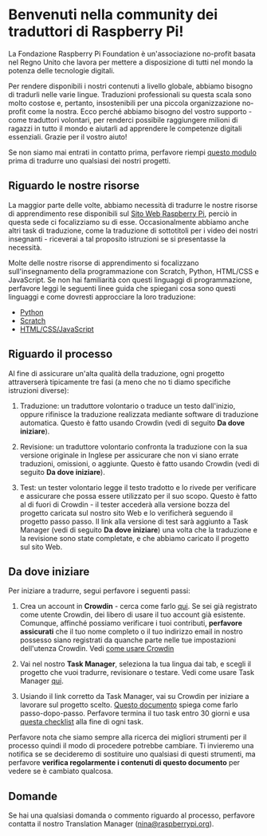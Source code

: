 # Benvenuti nella community dei traduttori di Raspberry Pi! 

La Fondazione Raspberry Pi Foundation è un'associazione no-profit basata nel Regno Unito che lavora per mettere a disposizione di tutti nel mondo la potenza delle tecnologie digitali. 

Per rendere disponibili i nostri contenuti a livello globale, abbiamo bisogno di tradurli nelle varie lingue. Traduzioni professionali su questa scala sono molto costose e, pertanto, insostenibili per una piccola organizzazione no-profit come la nostra. Ecco perché abbiamo bisogno del vostro supporto - come traduttori volontari, per renderci possibile raggiungere milioni di ragazzi in tutto il mondo e aiutarli ad apprendere le competenze digitali essenziali. Grazie per il vostro aiuto!

Se non siamo mai entrati in contatto prima, perfavore riempi [questo modulo](https://docs.google.com/a/raspberrypi.org/forms/d/e/1FAIpQLSdoxUvmGwbpx3zcCxXwJEqaBoAQHsTu-v5R4uOTSxv9-OzUEw/viewform) prima di tradurre uno qualsiasi dei nostri progetti. 

## Riguardo le nostre risorse

La maggior parte delle volte, abbiamo necessità di tradurre le nostre risorse di apprendimento rese disponibili sul [Sito Web Raspberry Pi](https://projects.raspberrypi.org/en/), perciò in questa sede ci focalizziamo su di esse. Occasionalmente abbiamo anche altri task di traduzione, come la traduzione di sottotitoli per i video dei nostri insegnanti - riceverai a tal proposito istruzioni se si presentasse la necessità. 

Molte delle nostre risorse di apprendimento si focalizzano sull'insegnamento della programmazione con Scratch, Python, HTML/CSS e JavaScript. Se non hai familiarità con questi linguaggi di programmazione, perfavore leggi le seguenti linee guida che spiegani cosa sono questi linguaggi e come dovresti approcciare la loro traduzione:

-	[Python](https://github.com/ninaszymor/Raspberry-Pi-Translation-Guide/blob/master/Technologies/Translating%20Python.md)
- [Scratch](https://github.com/ninaszymor/Raspberry-Pi-Translation-Guide/blob/master/Technologies/Translating%20Scratch.md)
- [HTML/CSS/JavaScript](https://github.com/ninaszymor/Raspberry-Pi-Translation-Guide/blob/master/Technologies/Translating%20HTML.md)

## Riguardo il processo

Al fine di assicurare un'alta qualità della traduzione, ogni progetto attraverserà tipicamente tre fasi (a meno che no ti diamo specifiche istruzioni diverse):

1. Traduzione: un traduttore volontario o traduce un testo dall'inizio, oppure rifinisce la traduzione realizzata mediante software di traduzione automatica. Questo è fatto usando Crowdin (vedi di seguito **Da dove iniziare**).

2. Revisione: un traduttore volontario confronta la traduzione con la sua versione originale in Inglese per assicurare che non vi siano errate traduzioni, omissioni, o aggiunte. Questo è fatto usando Crowdin (vedi di seguito **Da dove iniziare**).

3. Test: un tester volontario legge il testo tradotto e lo rivede per verificare e assicurare che possa essere utilizzato per il suo scopo. Questo è fatto al di fuori di Crowdin - il tester accederà alla versione bozza del progetto caricata sul nostro sito Web e lo verificherà seguendo il progetto passo passo. Il link alla versione di test sarà aggiunto a Task Manager (vedi di seguito **Da dove iniziare**) una volta che la traduzione e la revisione sono state completate, e che abbiamo caricato il progetto sul sito Web.

## Da dove iniziare

Per iniziare a tradurre, segui perfavore i seguenti passi:

1. Crea un account in **Crowdin** - cerca come farlo [qui](https://github.com/ninaszymor/Raspberry-Pi-Translation-Guide/blob/master/Tools/Crowdin%20account.md). Se sei già registrato come utente Crowdin, dei libero di usare il tuo account già esistente. Comunque, affinché possiamo verificare i tuoi contributi, **perfavore assicurati** che il tuo nome completo o il tuo indirizzo email in nostro possesso siano registrati da quanche parte nelle tue impostazioni dell'utenza Crowdin. Vedi [come usare Crowdin](https://github.com/ninaszymor/Raspberry-Pi-Translation-Guide/blob/master/Tools/Crowdin.md)

2. Vai nel nostro **Task Manager**, seleziona la tua lingua dai tab, e scegli il progetto che vuoi tradurre, revisionare o testare. Vedi come usare Task Manager [qui](https://github.com/ninaszymor/Raspberry-Pi-Translation-Guide/blob/master/Tools/Task%20Manager.md).

3. Usiando il link corretto da Task Manager, vai su Crowdin per iniziare a lavorare sul progetto scelto. [Questo documento](https://github.com/ninaszymor/Raspberry-Pi-Translation-Guide/blob/master/Tools/Files%20in%20Crowdin.md) spiega come farlo passo-dopo-passo. Perfavore termina il tuo task entro 30 giorni e usa [questa checklist](Tools/images/Checklist.pdf) alla fine di ogni task. 

Perfavore nota che siamo sempre alla ricerca dei migliori strumenti per il processo quindi il modo di procedere potrebbe cambiare. Ti invieremo una notifica se se decideremo di sostituire uno qualsiasi di questi strumenti, ma perfavore **verifica regolarmente i contenuti di questo documento** per vedere se è cambiato qualcosa. 

## Domande

Se hai una qualsiasi domanda o commento riguardo al processo, perfavore contatta il nostro Translation Manager (nina@raspberrypi.org).
